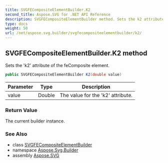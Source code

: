 ```yaml
---
title: SVGFECompositeElementBuilder.K2
second_title: Aspose.SVG for .NET API Reference
description: SVGFECompositeElementBuilder method. Sets the k2 attribute of the feComposite element
type: docs
weight: 50
url: /net/aspose.svg.builder/svgfecompositeelementbuilder/k2/
---
```

## SVGFECompositeElementBuilder.K2 method

Sets the 'k2' attribute of the feComposite element.

```csharp
public SVGFECompositeElementBuilder K2(double value)
```

| Parameter | Type | Description |
| --- | --- | --- |
| value | Double | The value for the 'k2' attribute. |

### Return Value

The current builder instance.

### See Also

* class [SVGFECompositeElementBuilder](../)
* namespace [Aspose.Svg.Builder](../../../aspose.svg.builder/)
* assembly [Aspose.SVG](../../../)
